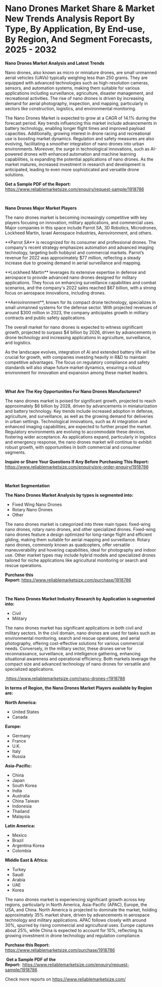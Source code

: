 <p><h1>Nano Drones Market Share & Market New Trends Analysis Report By Type, By Application, By End-use, By Region, And Segment Forecasts, 2025 - 2032</h1></p><p><strong>Nano Drones Market Analysis and Latest Trends</strong></p>
<p><p>Nano drones, also known as micro or miniature drones, are small unmanned aerial vehicles (UAVs) typically weighing less than 250 grams. They are equipped with advanced technologies such as high-resolution cameras, sensors, and automation systems, making them suitable for various applications including surveillance, agriculture, disaster management, and recreational activities. The rise of nano drones is driven by increasing demand for aerial photography, inspection, and mapping, particularly in sectors like construction, logistics, and environmental monitoring.</p><p>The Nano Drones Market is expected to grow at a CAGR of 14.1% during the forecast period. Key trends influencing this market include advancements in battery technology, enabling longer flight times and improved payload capacities. Additionally, growing interest in drone racing and recreational use is boosting market dynamics. Regulation and safety measures are also evolving, facilitating a smoother integration of nano drones into urban environments. Moreover, the surge in technological innovations, such as AI-powered drones with enhanced automation and machine learning capabilities, is expanding the potential applications of nano drones. As the market matures, increased investment in research and development is anticipated, leading to even more sophisticated and versatile drone solutions.</p></p>
<p><strong>Get a Sample PDF of the Report:&nbsp;</strong> <a href="https://www.reliablemarketsize.com/enquiry/request-sample/1918786?utm_campaign=1766&utm_medium=2&utm_source=Github&utm_content=ia&utm_term=14012025&utm_id=nano-drones">https://www.reliablemarketsize.com/enquiry/request-sample/1918786</a></p>
<p>&nbsp;</p>
<p><strong>Nano Drones Major Market Players</strong></p>
<p><p>The nano drones market is becoming increasingly competitive with key players focusing on innovation, military applications, and commercial uses. Major companies in this space include Parrot SA, 3D Robotics, Microdrones, Lockheed Martin, Israel Aerospace Industries, Aerovironment, and others.</p><p>**Parrot SA** is recognized for its consumer and professional drones. The company's recent strategy emphasizes automation and advanced imaging technology, targeting both hobbyist and commercial markets. Parrot’s revenue for 2022 was approximately $77 million, reflecting a steady increase due to growing demand in aerial surveillance and mapping.</p><p>**Lockheed Martin** leverages its extensive expertise in defense and aerospace to provide advanced nano drones designed for military applications. They focus on enhancing surveillance capabilities and combat scenarios, and the company's 2022 sales reached $67 billion, with a strong focus on aerospace innovations, including drones.</p><p>**Aerovironment**, known for its compact drone technology, specializes in small unmanned systems for the defense sector. With projected revenues of around $300 million in 2023, the company anticipates growth in military contracts and public safety applications. </p><p>The overall market for nano drones is expected to witness significant growth, projected to surpass $4 billion by 2026, driven by advancements in drone technology and increasing applications in agriculture, surveillance, and logistics. </p><p>As the landscape evolves, integration of AI and extended battery life will be crucial for growth, with companies investing heavily in R&D to maintain competitive advantages. The focus on regulatory compliance and safety standards will also shape future market dynamics, ensuring a robust environment for innovation and expansion among these market leaders.</p></p>
<p>&nbsp;</p>
<p><strong>What Are The Key Opportunities For Nano Drones Manufacturers?</strong></p>
<p><p>The nano drones market is poised for significant growth, projected to reach approximately $6 billion by 2028, driven by advancements in miniaturization and battery technology. Key trends include increased adoption in defense, agriculture, and surveillance, as well as the growing demand for deliveries in urban settings. Technological innovations, such as AI integration and enhanced imaging capabilities, are expected to further propel the market. Regulatory environments are evolving to accommodate these devices, fostering wider acceptance. As applications expand, particularly in logistics and emergency response, the nano drones market will continue to exhibit robust growth, with opportunities in both commercial and consumer segments.</p></p>
<p><strong>Inquire or Share Your Questions If Any Before Purchasing This Report:</strong> <a href="https://www.reliablemarketsize.com/enquiry/pre-order-enquiry/1918786?utm_campaign=1766&utm_medium=2&utm_source=Github&utm_content=ia&utm_term=14012025&utm_id=nano-drones">https://www.reliablemarketsize.com/enquiry/pre-order-enquiry/1918786</a></p>
<p>&nbsp;</p>
<p><strong>Market Segmentation</strong></p>
<p><strong>The Nano Drones Market Analysis by types is segmented into:</strong></p>
<p><ul><li>Fixed Wing Nano Drones</li><li>Rotary Nano Drones</li><li>Other</li></ul></p>
<p><p>The nano drones market is categorized into three main types: fixed-wing nano drones, rotary nano drones, and other specialized drones. Fixed-wing nano drones feature a design optimized for long-range flight and efficient gliding, making them suitable for aerial mapping and surveillance. Rotary nano drones, commonly known as quadcopters, offer versatile maneuverability and hovering capabilities, ideal for photography and indoor use. Other market types may include hybrid models and specialized drones tailored for niche applications like agricultural monitoring or search and rescue operations.</p></p>
<p><strong>Purchase this Report:&nbsp;</strong><a href="https://www.reliablemarketsize.com/purchase/1918786?utm_campaign=1766&utm_medium=2&utm_source=Github&utm_content=ia&utm_term=14012025&utm_id=nano-drones">https://www.reliablemarketsize.com/purchase/1918786</a></p>
<p>&nbsp;</p>
<p><strong>The Nano Drones Market Industry Research by Application is segmented into:</strong></p>
<p><ul><li>Civil</li><li>Military</li></ul></p>
<p><p>The nano drones market has significant applications in both civil and military sectors. In the civil domain, nano drones are used for tasks such as environmental monitoring, search and rescue operations, and aerial photography, offering cost-effective solutions for various commercial needs. Conversely, in the military sector, these drones serve for reconnaissance, surveillance, and intelligence gathering, enhancing situational awareness and operational efficiency. Both markets leverage the compact size and advanced technology of nano drones for versatile and specialized applications.</p></p>
<p><a href="https://www.reliablemarketsize.com/nano-drones-r1918786?utm_campaign=1766&utm_medium=2&utm_source=Github&utm_content=ia&utm_term=14012025&utm_id=nano-drones">&nbsp;https://www.reliablemarketsize.com/nano-drones-r1918786</a></p>
<p><strong>In terms of Region, the Nano Drones Market Players available by Region are:</strong></p>
<p>
    <p> <strong> North America: </strong>
        <ul>
            <li>United States</li>
            <li>Canada</li>
        </ul>
        </p> 
    <p> <strong> Europe: </strong>
        <ul>
            <li>Germany</li>
            <li>France</li>
            <li>U.K.</li>
            <li>Italy</li>
            <li>Russia</li>
        </ul>
        </p> 
    <p> <strong> Asia-Pacific: </strong>
        <ul>
            <li>China</li>
            <li>Japan</li>
            <li>South Korea</li>
            <li>India</li>
            <li>Australia</li>
            <li>China Taiwan</li>
            <li>Indonesia</li>
            <li>Thailand</li>
            <li>Malaysia</li>
        </ul>
        </p> 
    <p> <strong> Latin America: </strong>
        <ul>
            <li>Mexico</li>
            <li>Brazil</li>
            <li>Argentina Korea</li>
            <li>Colombia</li>
        </ul>
        </p> 
    <p> <strong> Middle East & Africa: </strong>
        <ul>
            <li>Turkey</li>
            <li>Saudi</li>
            <li>Arabia</li>
            <li>UAE</li>
            <li>Korea</li>
        </ul>
    </p>
    </p>
<p><p>The nano drones market is experiencing significant growth across key regions, particularly in North America, Asia-Pacific (APAC), Europe, the USA, and China. North America is projected to dominate the market, holding approximately 35% market share, driven by advancements in aerospace technology and military applications. APAC follows closely with around 30%, spurred by rising commercial and agricultural uses. Europe captures about 25%, while China is expected to account for 10%, reflecting its growing investment in drone technology and regulation compliance.</p></p>
<p><strong>Purchase this Report: </strong><a href="https://www.reliablemarketsize.com/purchase/1918786?utm_campaign=1766&utm_medium=2&utm_source=Github&utm_content=ia&utm_term=14012025&utm_id=nano-drones">https://www.reliablemarketsize.com/purchase/1918786</a></p>
<p>&nbsp;<strong>Get a Sample PDF of the Report:&nbsp;&nbsp;</strong><a href="https://www.reliablemarketsize.com/enquiry/request-sample/1918786?utm_campaign=1766&utm_medium=2&utm_source=Github&utm_content=ia&utm_term=14012025&utm_id=nano-drones">https://www.reliablemarketsize.com/enquiry/request-sample/1918786</a></p>
<p><strong></strong></p>
<p>Check more reports on <a href="https://www.reliablemarketsize.com/?utm_campaign=1766&utm_medium=2&utm_source=Github&utm_content=ia&utm_term=14012025&utm_id=nano-drones">https://www.reliablemarketsize.com/</a></p>